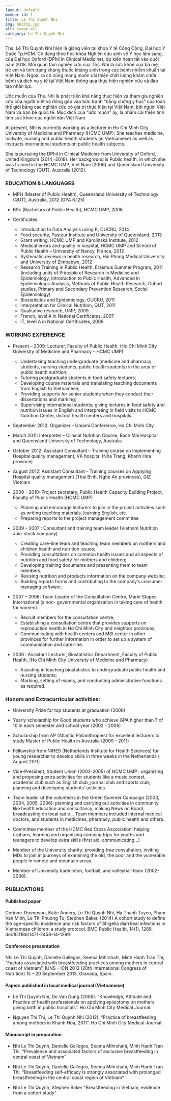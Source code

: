 ```yaml
---
layout: default
member-id: 1
title: Lê Thị Quỳnh Nhi
img: nhiltq.jpg
alt: image-alt
category: Le-Thi-Quynh-Nhi
---
```


Ths. Lê Thị Quỳnh Nhi hiện là giảng viên tại khoa Y tế Công Cộng, Đại học Y Dược Tp.HCM. Cô đang theo học khóa Nghiên cứu sinh về Y học lâm sàng, của Đại học Oxford (DPhil in Clinical Medicine), dự kiến hoàn tất vào cuối năm 2018. Mối quan tâm nghiên cứu của Ths. Nhi là sức khỏe của bà mẹ, trẻ em và tình trạng kháng thuốc kháng sinh trong các bệnh nhiễm khuẩn tại Việt Nam. Ngoài ra cô cũng mong muốn cải thiện chất lượng khám chữa bệnh và dịch vụ y tế tại Việt Nam thông qua thực hiện nghiên cứu và đào tạo nhân lực. 

Ước muốn của Ths. Nhi là phát triển khả năng thực hiện và tham gia nghiên cứu của người Việt và đóng góp vào bức tranh “bằng chứng y học” của toàn thế giới bằng các nghiên cứu có giá trị thực hiện tại Việt Nam, bởi người Việt Nam và bạn bè quốc tế. Mục đích của “ước muốn” ấy, là nhằm cải thiện tình tình sức khỏe của người dân Việt Nam.  

At present, Nhi is currently working as a lecturer in Ho Chi Minh City University of Medicine and Pharmacy (HCMC UMP). She teaches medicine, midwife, nursing and public health students (in Vietnamese) as well as instructs international students on public health subjects.  

She is pursuing the DPhil in Clinical Medicine from University of Oxford, United Kingdom (2014 -2018). Her background is Public health, in which she was trained in the HCMC UMP, Viet Nam (2006) and Queensland University of Technology (QUT), Australia (2012).

### EDUCATION & LANGUAGES

* MPH (Master of Public Health), Queensland University of Technology (QUT), Australia, 2012 (GPA 6.125)

* BSc (Bachelors of Public Health), HCMC UMP, 2006

* Certificates:

    + Introduction to Data Analysis using R, OUCRU, 2014
    + Food security, Pasteur Institute and University of Queensland, 2013
    + Grant writing, HCMC UMP and Karolinska Institute, 2012
    + Medical errors and quality in hospital, HCMC UMP and School of Public Health – University of Nancy, France, 2012
    + Systematic reviews in health research, Hai Phong Medical University and University of Zimbabwe, 2012
    + Research Training in Public Health, Erasmus Summer Program, 2011 (including units of Principle of Research in Medicine and Epidemiology, Introduction to Public Health, Advanced in Epidemiologic Analysis, Methods of Public Health Research, Cohort studies, Primary and Secondary Prevention Research, Social Epidemiology)
    +	Biostatistics and Epidemiology, OUCRU, 2011
    +	Interpretation for Clinical Nutrition, QUT, 2011
    +	Qualitative research, UMP, 2009
    +	French, level A in National Certificates, 2007
    +	IT, level A in National Certificates, 2006

### WORKING EXPERIENCE

* Present – 2009: Lecturer, Faculty of Public Health, (Ho Chi Minh City University of Medicine and Pharmacy – HCMC UMP)

    + Undertaking teaching undergraduate (medicine and pharmacy students, nursing students, public health students) in the area of public health nutrition;
    + Tutoring postgraduate students in food safety lectures;
    + Developing course materials and translating teaching documents from English to Vietnamese;
    + Providing supports for senior students when they conduct their dissertations and marking;
    + Supervising international students; giving lectures in food safety and nutrition issues in English and interpreting in field visits to HCMC Nutrition Center, district health centers and hospitals.

* September 2012: Organizer – Umami Conference, Ho Chi Minh City

* March 2011: Interpreter – Clinical Nutrition Course, Bach Mai Hospital and Queensland University of Technology, Australia

* October 2012: Assistant Consultant – Training course on Implementing Hospital quality management, VK hospital (Nha Trang, Khanh Hoa province)

* August 2012: Assistant Consultant - Training courses on Applying Hospital quality management (Thai Binh, Nghe An provinces), GIZ Vietnam

* 2009 – 2010: Project secretary, Public Health Capacity Building Project, Faculty of Public Health (HCMC UMP)

    +	Planning and encourage lecturers to join in the project activities such as writing teaching materials, learning English, etc.
    +	Preparing reports to the project management committee 

* 2009 – 2007	: Consultant and training team leader (Vietnam Nutrition Join-stock company)

    +	Creating care-line team and teaching team members on mothers and children health and nutrition issues; 
    +	Providing consultations on common health issues and all aspects of nutrition and food safety for mothers and children;
    +	Developing training documents and presenting them to team members;
    +	Revising nutrition and products information on the company website;
    +	Building reports forms and contributing to the company’s consumer managing software.

* 2007 – 2006: Team Leader of the Consultation Centre, Marie Stopes International (a non- governmental organization in taking care of health for women) 

    +	Recruit members for the consultation centre;
    +	Establishing a consultation centre that provides supports on reproduction health in Ho Chi Minh City and neighbor provinces;
    +	Communicating with health centers and MSI center in other provinces for further information in order to set up a system of communication and care-line. 

* 2006	: Assistant Lecturer, Biostatistics Department, Faculty of Public Health, (Ho Chi Minh City University of Medicine and Pharmacy)

    +	Assisting in teaching biostatistics to undergraduate public health and nursing students;
    +	Marking, setting of exams, and conducting administrative functions as required.

### Honors and Extracurricular activities:

*	University Prize for top students at graduation (2006)

*	Yearly scholarship for Good students who achieve GPA higher than 7 of 10 in each semester and school year (2002 - 2006)

*	Scholarship from AP (Atlantic Philanthropies) for excellent lecturers to study Master of Public Health in Australia (2009 - 2011)

*	Fellowship from NIHES (Netherlands Institute for Health Sciences) for young researcher to develop skills in three weeks in the Netherlands ( August 2011) 

*	Vice-President, Student Union (2003-2005) of HCMC UMP	: organizing and proposing extra activities for students like a music contest, academic club such as English club, journal club and sports club; planning and developing students’ activities

*	Team leader of the volunteers in the Green Summer Campaign (2003, 2004, 2005, 2006): planning and carrying out activities in community like health education and consultancy, making News on Board, broadcasting on local radio... Team members included internal medical doctors, and students in medicines, pharmacy, public health and others.  

*	Committee member of the HCMC Red Cross Association: helping orphans, learning and organizing camping trips for youths and teenagers to develop extra skills (first aid, communicating...)

*	Member of the University charity:  providing free consultation, inviting MDs to join in journeys of examining the old, the poor and the vulnerable people in remote and mountain areas.

*	Member of University badminton, football, and volleyball team (2002-2006).

### PUBLICATIONS

#### Published paper

Corinne Thompson, Katie Anders, Le Thi Quynh Nhi, Ha Thanh Tuyen, Pham Van Minh, Le Thi Phuong Tu, Stephen Baker. (2014) A cohort study to define the age-specific incidence and risk factors of Shigella diarrheal infections in Vietnamese children: a study protocol. BMC Public Health, 14(1), 1289. doi:10.1186/1471-2458-14-1289.

#### Conference presentation

Nhi Le Thi Quynh, Danielle Gallegos, Seema Mihrshahi, Minh Hanh Tran Thi, “Factors associated with breastfeeding practices among mothers in central coast of Vietnam”, IUNS – ICN 2013 (20th International Congress of Nutrition) 15 – 20 September 2013, Granada, Spain.


#### Papers published in local medical journal (Vietnamese)

* Le Thi Quynh Nhi, Do Van Dung (2006). “Knowledge, Attitude and Practice of health professionals on applying episiotomy on mothers giving birth in public hospitals”. Ho Chi Minh City Medical Journal. 

* Nguyen Thi Thi, Le Thi Quynh Nhi (2012). “Practice of breastfeeding among mothers in Khanh Hoa, 2011”. Ho Chi Minh City Medical Journal.

#### Manuscript in preparation

* Nhi Le Thi Quynh, Danielle Gallegos, Seema Mihrshahi, Minh Hanh Tran Thi, “Prevalence and associated factors of exclusive breastfeeding in central coast of Vietnam”

* Nhi Le Thi Quynh, Danielle Gallegos, Seema Mihrshahi, Minh Hanh Tran Thi, “Breastfeeding self-efficacy is strongly associated with prolonged breastfeeding in the central coast region of Vietnam”

* Nhi Le Thi Quynh, Stephen Baker “Breastfeeding in Vietnam, evidence from a cohort study”

